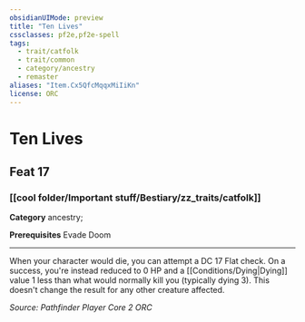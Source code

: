 ```yaml
---
obsidianUIMode: preview
title: "Ten Lives"
cssclasses: pf2e,pf2e-spell
tags:
  - trait/catfolk
  - trait/common
  - category/ancestry
  - remaster
aliases: "Item.Cx5QfcMqqxMiIiKn"
license: ORC
---
```

# Ten Lives
## Feat 17
### [[cool folder/Important stuff/Bestiary/zz_traits/catfolk]]

**Category** ancestry; 



**Prerequisites** Evade Doom
* * *
When your character would die, you can attempt a DC 17 Flat check. On a success, you're instead reduced to 0 HP and a [[Conditions/Dying|Dying]] value 1 less than what would normally kill you (typically dying 3). This doesn't change the result for any other creature affected.

*Source: Pathfinder Player Core 2*
*ORC*